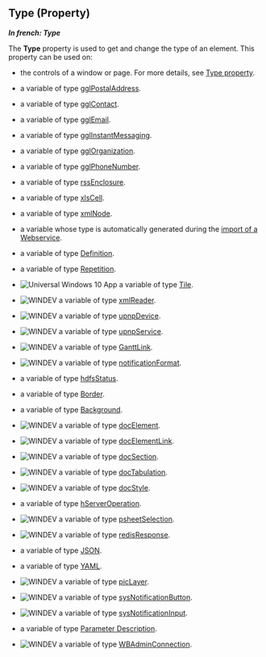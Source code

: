 
## Type (Property)

***In french: Type***
	



<a name="XUse"></a>
<a name="Use"></a>
<a name="description"></a>
The **Type** property is used to get and change the type of an element. This property can be used on:

- the controls of a window or page. For more details, see [Type property](../Proprietes/2510131.md).

- a variable of type [gglPostalAddress](../WDLang5/1000017575.md).

- a variable of type [gglContact](../WDLang5/1000017434.md). 

- a variable of type [gglEmail](../WDLang5/1000017571.md).

- a variable of type [gglInstantMessaging](../WDLang5/1000017569.md).

- a variable of type [gglOrganization](../WDLang5/1000017756.md).

- a variable of type [gglPhoneNumber](../WDLang5/1000017573.md).

- a variable of type [rssEnclosure](../WDLang5/1000017789.md).

- a variable of type [xlsCell](../WDLang5/1000017472.md).

- a variable of type [xmlNode](../WDLang5/1000018786.md).




- a variable whose type is automatically generated during the [import of a Webservice](../WDLang3/3086001.md).




- a variable of type [Definition](../WDLang1/1000019540.md). 

- a variable of type [Repetition](../WDLang1/1000019262.md).







- ![Universal Windows 10 App](https://doc.pcsoft.fr/ext/images/us/UNIVERSALAPP.png) a variable of type [Tile](../WDLang6/1000020713.md).

- ![WINDEV](https://doc.pcsoft.fr/ext/images/us/WD.png) a variable of type [xmlReader](../WDLang5/1000023392.md).

- ![WINDEV](https://doc.pcsoft.fr/ext/images/us/WD.png) a variable of type [upnpDevice](../WDLang3/1000020903.md).

- ![WINDEV](https://doc.pcsoft.fr/ext/images/us/WD.png) a variable of type [upnpService](../WDLang3/1000020908.md).

- ![WINDEV](https://doc.pcsoft.fr/ext/images/us/WD.png) a variable of type [GanttLink](../WDLang1/1000021076.md).

- ![WINDEV](https://doc.pcsoft.fr/ext/images/us/WD.png) a variable of type [notificationFormat](../WDLang3/1000021301.md).

- a variable of type [hdfsStatus](../WDLang4/1000021973.md).

- a variable of type [Border](../Motscles/15140100.md).

- a variable of type [Background](../WDLang1/1000022038.md).

- ![WINDEV](https://doc.pcsoft.fr/ext/images/us/WD.png) a variable of type [docElement](../WDLang1/1000022484.md). 

- ![WINDEV](https://doc.pcsoft.fr/ext/images/us/WD.png) a variable of type [docElementLink](../WDLang1/1000022970.md). 

- ![WINDEV](https://doc.pcsoft.fr/ext/images/us/WD.png) a variable of type [docSection](../WDLang1/1000022685.md). 

- ![WINDEV](https://doc.pcsoft.fr/ext/images/us/WD.png) a variable of type [docTabulation](../WDLang1/1000022573.md). 

- ![WINDEV](https://doc.pcsoft.fr/ext/images/us/WD.png) a variable of type [docStyle](../WDLang1/1000022486.md). 

- a variable of type [hServerOperation](../WDLang4/1000022471.md).

- ![WINDEV](https://doc.pcsoft.fr/ext/images/us/WD.png) a variable of type [psheetSelection](../WDLang1/1000023498.md).

- ![WINDEV](https://doc.pcsoft.fr/ext/images/us/WD.png) a variable of type [redisResponse](../WDLang4/1000023534.md).

- a variable of type [JSON](../Motscles/1000023611.md). 

- a variable of type [YAML](../Motscles/1000024438.md). 

- ![WINDEV](https://doc.pcsoft.fr/ext/images/us/WD.png) a variable of type [picLayer](../WDLang1/1000024604.md).

- ![WINDEV](https://doc.pcsoft.fr/ext/images/us/WD.png) a variable of type [sysNotificationButton](../WDLang1/1410087947.md).

- ![WINDEV](https://doc.pcsoft.fr/ext/images/us/WD.png) a variable of type [sysNotificationInput](../WDLang1/1410088024.md).

- a variable of type [Parameter Description](../WDLang1/1410089122.md).

- ![WINDEV](https://doc.pcsoft.fr/ext/images/us/WD.png) a variable of type [WBAdminConnection](../WDLang2/1410089344.md).




